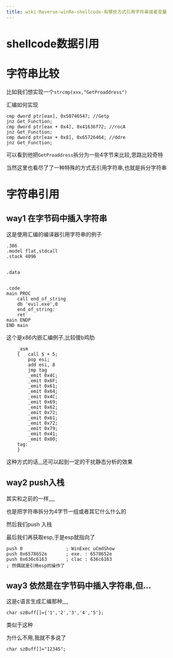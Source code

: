 ```yaml
---
title: wiki-Reverse-winRe-shellcode-有哪些方式引用字符串或者变量
---
```

# shellcode数据引用



# 字符串比较

比如我们想实现一个`strcmp(xxx,"GetProaddress")`

汇编如何实现

```assembly
cmp dword ptr[eax], 0x50746547; //Getp
jnz Get_Function;
cmp dword ptr[eax + 0x4], 0x41636f72; //rocA
jnz Get_Function;
cmp dword ptr[eax + 0x8], 0x65726464; //ddre
jnz Get_Function;
```

可以看到他把`GetProaddress`拆分为一些4字节来比较,思路比较奇特

当然这里也看尽了了一种特殊的方式去引用字符串,也就是拆分字符串



# 字符串引用



## way1 在字节码中插入字符串



这是使用汇编的编译器引用字符串的例子

```assembly
.386
.model flat,stdcall
.stack 4096


.data


.code
main PROC
    call end_of_string
    db 'evil.exe',0
    end_of_string:
    ret
main ENDP
END main
```



这个是x86内嵌汇编例子,比较傻b鸡肋

```assembly
    _asm
    {   call $ + 5;
        pop esi;
        add esi, 8
        jmp tag
        _emit 0x4C;
        _emit 0x6F;
        _emit 0x61;
        _emit 0x64;
        _emit 0x4C;
        _emit 0x69;
        _emit 0x62;
        _emit 0x72;
        _emit 0x61;
        _emit 0x72;
        _emit 0x79;
        _emit 0x41;
        _emit 0x00;
    tag:
    }  
```

这种方式的话,,,还可以起到一定的干扰静态分析的效果



## way2 push入栈



其实和之前的一样,,,,

也是把字符串拆分为4字节一组或者其它什么什么的

然后我们push 入栈

最后我们再获取esp,于是esp就指向了



```assembly
push 0                ; WinExec uCmdShow
push 0x6578652e       ; exe. : 6578652e
push 0x636c6163       ; clac : 636c6163
; 然偶就是引用esp的操作了
```





## way3  依然是在字节码中插入字符串,但...

这是c语言生成汇编那种,,,,

```
char szBuff[]={'1','2','3','4','5'};
```

类似于这种

为什么不用,我就不多说了

```
char szBuff[]="12345";
```







